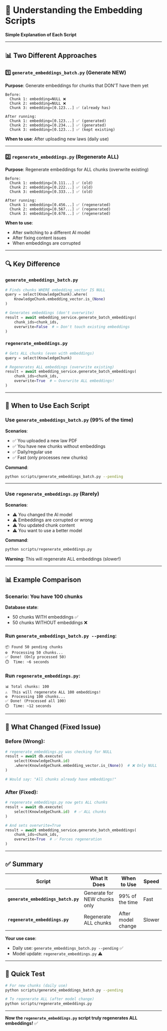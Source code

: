 # 🤖 Understanding the Embedding Scripts

**Simple Explanation of Each Script**

---

## 📊 Two Different Approaches

### 1️⃣ **`generate_embeddings_batch.py`** (Generate NEW)
**Purpose**: Generate embeddings for chunks that DON'T have them yet

```
Before:
  Chunk 1: embedding=NULL ❌
  Chunk 2: embedding=NULL ❌
  Chunk 3: embedding=[0.123...] ✅ (already has)

After running:
  Chunk 1: embedding=[0.123...] ✅ (generated)
  Chunk 2: embedding=[0.234...] ✅ (generated)
  Chunk 3: embedding=[0.123...] ✅ (kept existing)
```

**When to use**: After uploading new laws (daily use)

---

### 2️⃣ **`regenerate_embeddings.py`** (Regenerate ALL)
**Purpose**: Regenerate embeddings for ALL chunks (overwrite existing)

```
Before:
  Chunk 1: embedding=[0.111...] ✅ (old)
  Chunk 2: embedding=[0.222...] ✅ (old)
  Chunk 3: embedding=[0.333...] ✅ (old)

After running:
  Chunk 1: embedding=[0.456...] ✅ (regenerated)
  Chunk 2: embedding=[0.567...] ✅ (regenerated)
  Chunk 3: embedding=[0.678...] ✅ (regenerated)
```

**When to use**: 
- After switching to a different AI model
- After fixing content issues
- When embeddings are corrupted

---

## 🔍 Key Difference

### `generate_embeddings_batch.py`
```python
# Finds chunks WHERE embedding_vector IS NULL
query = select(KnowledgeChunk).where(
    KnowledgeChunk.embedding_vector.is_(None)
)

# Generates embeddings (don't overwrite)
result = await embedding_service.generate_batch_embeddings(
    chunk_ids=chunk_ids,
    overwrite=False  # ← Don't touch existing embeddings
)
```

### `regenerate_embeddings.py`
```python
# Gets ALL chunks (even with embeddings)
query = select(KnowledgeChunk)

# Regenerates ALL embeddings (overwrite existing)
result = await embedding_service.generate_batch_embeddings(
    chunk_ids=chunk_ids,
    overwrite=True  # ← Overwrite ALL embeddings!
)
```

---

## 🎯 When to Use Each Script

### Use `generate_embeddings_batch.py` (99% of the time)

**Scenarios**:
- ✅ You uploaded a new law PDF
- ✅ You have new chunks without embeddings
- ✅ Daily/regular use
- ✅ Fast (only processes new chunks)

**Command**:
```bash
python scripts/generate_embeddings_batch.py --pending
```

---

### Use `regenerate_embeddings.py` (Rarely)

**Scenarios**:
- ⚠️  You changed the AI model
- ⚠️  Embeddings are corrupted or wrong
- ⚠️  You updated chunk content
- ⚠️  You want to use a better model

**Command**:
```bash
python scripts/regenerate_embeddings.py
```

**Warning**: This will regenerate ALL embeddings (slower!)

---

## 📊 Example Comparison

### Scenario: You have 100 chunks

**Database state**:
- 50 chunks WITH embeddings ✅
- 50 chunks WITHOUT embeddings ❌

### Run `generate_embeddings_batch.py --pending`:
```
📦 Found 50 pending chunks
⚙️  Processing 50 chunks...
✅ Done! (Only processed 50)
⏱️  Time: ~6 seconds
```

### Run `regenerate_embeddings.py`:
```
📊 Total chunks: 100
⚠️  This will regenerate ALL 100 embeddings!
⚙️  Processing 100 chunks...
✅ Done! (Processed all 100)
⏱️  Time: ~12 seconds
```

---

## 🔄 What Changed (Fixed Issue)

### Before (Wrong):
```python
# regenerate_embeddings.py was checking for NULL
result = await db.execute(
    select(KnowledgeChunk.id)
    .where(KnowledgeChunk.embedding_vector.is_(None))  # ❌ Only NULL
)

# Would say: "All chunks already have embeddings!"
```

### After (Fixed):
```python
# regenerate_embeddings.py now gets ALL chunks
result = await db.execute(
    select(KnowledgeChunk.id)  # ✅ ALL chunks
)

# And sets overwrite=True
result = await embedding_service.generate_batch_embeddings(
    chunk_ids=chunk_ids,
    overwrite=True  # ✅ Forces regeneration
)
```

---

## ✅ Summary

| Script | What It Does | When to Use | Speed |
|--------|--------------|-------------|-------|
| **`generate_embeddings_batch.py`** | Generate for NEW chunks only | 99% of the time | Fast |
| **`regenerate_embeddings.py`** | Regenerate ALL chunks | After model change | Slower |

**Your use case**:
- Daily use: `generate_embeddings_batch.py --pending` ✅
- Model update: `regenerate_embeddings.py` ⚠️

---

## 🚀 Quick Test

```bash
# For new chunks (daily use)
python scripts/generate_embeddings_batch.py --pending

# To regenerate ALL (after model change)
python scripts/regenerate_embeddings.py
```

---

**Now the `regenerate_embeddings.py` script truly regenerates ALL embeddings!** ✅

